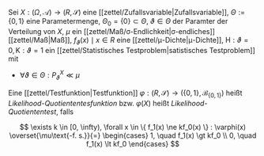 Sei $X : (\Omega, \mathcal{A}) \to (R, \mathscr{S})$ eine [[zettel/Zufallsvariable|Zufallsvariable]], $\Theta := \{ 0, 1 \}$ eine Parametermenge, $\Theta_0 = \{ 0 \} \subset \Theta$, $\vartheta \in \Theta$ der Paramter der Verteilung von $X$, $\mu$ ein [[zettel/Maß/σ-Endlichkeit|σ-endliches]] [[zettel/Maß|Maß]], $f_\vartheta(x) \mid x \in R$ eine [[zettel/μ-Dichte|μ-Dichte]], $\text{H} : \vartheta = 0, \text{K} : \vartheta = 1$ ein [[zettel/Statistisches Testproblem|satistisches Testproblem]]  mit
- $\forall \vartheta \in \Theta : P_\vartheta^X \ll \mu$

Eine [[zettel/Testfunktion|Testfunktion]] $\varphi : (R, \mathscr{S}) \to (\{ 0, 1 \}, \mathscr{B}_{\{ 0, 1 \}})$ heißt *Likelihood-Quotiententesfunktion* bzw. $\varphi(X)$ heißt *Likelihood-Quotiententest*, falls

$$
	\exists k \in [0, \infty), \forall x \in \{ f_1(x) \ne kf_0(x) \} : \varphi(x) \overset{\mu\text{-f. s.}}{=} \begin{cases}
		1, \quad f_1(x) \gt kf_0 \\
		0, \quad f_1(x) \lt kf_0
	\end{cases}
$$